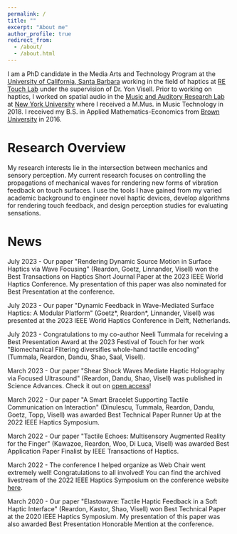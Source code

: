 ```yaml
---
permalink: /
title: ""
excerpt: "About me"
author_profile: true
redirect_from: 
  - /about/
  - /about.html
---
```


I am a PhD candidate in the Media Arts and Technology Program at the [University of California, Santa Barbara](https://www.ucsb.edu/) working in the field of haptics at [RE Touch Lab](http://www.re-touch-lab.com/) under the supervision of Dr. Yon Visell. Prior to working on haptics, I worked on spatial audio in the [Music and Auditory Research Lab](https://steinhardt.nyu.edu/marl) at [New York University](https://www.nyu.edu/) where I received a M.Mus. in Music Technology in 2018. I received my B.S. in Applied Mathematics-Economics from [Brown University](https://www.brown.edu/) in 2016.

# Research Overview
My research interests lie in the intersection between mechanics and sensory perception. My current research focuses on controlling the propagations of mechanical waves for rendering new forms of vibration feedback on touch surfaces. I use the tools I have gained from my varied academic background to engineer novel haptic devices, develop algorithms for rendering touch feedback, and design perception studies for evaluating sensations.

# News
July 2023 - Our paper "Rendering Dynamic Source Motion in Surface Haptics via Wave Focusing" (Reardon, Goetz, Linnander, Visell) won the Best Transactions on Haptics Short Journal Paper at the 2023 IEEE World Haptics Conference. My presentation of this paper was also nominated for Best Presentation at the conference.

July 2023 - Our paper "Dynamic Feedback in Wave-Mediated Surface Haptics: A Modular Platform" (Goetz*, Reardon*, Linnander, Visell) was presented at the 2023 IEEE World Haptics Conference in Delft, Netherlands.

July 2023 - Congratulations to my co-author Neeli Tummala for receiving a Best Presentation Award at the 2023 Festival of Touch for her work "Biomechanical Filtering diversifies whole-hand tactile encoding" (Tummala, Reardon, Dandu, Shao, Saal, Visell).

March 2023 - Our paper "Shear Shock Waves Mediate Haptic Holography via Focused Ultrasound" (Reardon, Dandu, Shao, Visell) was published in Science Advances. Check it out on [open access](https://www.science.org/doi/10.1126/sciadv.adf2037)!

March 2022 - Our paper "A Smart Bracelet Supporting Tactile Communication on Interaction" (Dinulescu, Tummala, Reardon, Dandu, Goetz, Topp, Visell) was awarded Best Technical Paper Runner Up at the 2022 IEEE Haptics Symposium.

March 2022 - Our paper "Tactile Echoes: Multisensory Augmented Reality for the Finger" (Kawazoe, Reardon, Woo, Di Luca, Visell) was awarded Best Application Paper Finalist by IEEE Transactions of Haptics.

March 2022 - The conference I helped organize as Web Chair went extremely well! Congratulations to all involved! You can find the archived livestream of the 2022 IEEE Haptics Symposium on the conference website [here](https://2022.hapticssymposium.org/).

March 2020 - Our paper "Elastowave: Tactile Haptic Feedback in a Soft Haptic Interface" (Reardon, Kastor, Shao, Visell) won Best Technical Paper at the 2020 IEEE Haptics Symposium. My presentation of this paper was also awarded Best Presentation Honorable Mention at the conference.


<!--
March 2022 - Smart Bracelet

July 2021 - My co-author Anzu Kawazoe had her work Tactile Echoes
-->

<!--
July 2023 - My co-author Neeli Tummala was awarded a Best Presentation Award at the 2023 Festival of Touch for her research Biomechanical Filtering diversifies whole-hand tactile encoding.
-->


<!--
This is the front page of a website that is powered by the [academicpages template](https://github.com/academicpages/academicpages.github.io) and hosted on GitHub pages. [GitHub pages](https://pages.github.com) is a free service in which websites are built and hosted from code and data stored in a GitHub repository, automatically updating when a new commit is made to the respository. This template was forked from the [Minimal Mistakes Jekyll Theme](https://mmistakes.github.io/minimal-mistakes/) created by Michael Rose, and then extended to support the kinds of content that academics have: publications, talks, teaching, a portfolio, blog posts, and a dynamically-generated CV. You can fork [this repository](https://github.com/academicpages/academicpages.github.io) right now, modify the configuration and markdown files, add your own PDFs and other content, and have your own site for free, with no ads! An older version of this template powers my own personal website at [stuartgeiger.com](http://stuartgeiger.com), which uses [this Github repository](https://github.com/staeiou/staeiou.github.io).

A data-driven personal website
======
Like many other Jekyll-based GitHub Pages templates, academicpages makes you separate the website's content from its form. The content & metadata of your website are in structured markdown files, while various other files constitute the theme, specifying how to transform that content & metadata into HTML pages. You keep these various markdown (.md), YAML (.yml), HTML, and CSS files in a public GitHub repository. Each time you commit and push an update to the repository, the [GitHub pages](https://pages.github.com/) service creates static HTML pages based on these files, which are hosted on GitHub's servers free of charge.

Many of the features of dynamic content management systems (like Wordpress) can be achieved in this fashion, using a fraction of the computational resources and with far less vulnerability to hacking and DDoSing. You can also modify the theme to your heart's content without touching the content of your site. If you get to a point where you've broken something in Jekyll/HTML/CSS beyond repair, your markdown files describing your talks, publications, etc. are safe. You can rollback the changes or even delete the repository and start over -- just be sure to save the markdown files! Finally, you can also write scripts that process the structured data on the site, such as [this one](https://github.com/academicpages/academicpages.github.io/blob/master/talkmap.ipynb) that analyzes metadata in pages about talks to display [a map of every location you've given a talk](https://academicpages.github.io/talkmap.html).

Getting started
======
1. Register a GitHub account if you don't have one and confirm your e-mail (required!)
1. Fork [this repository](https://github.com/academicpages/academicpages.github.io) by clicking the "fork" button in the top right. 
1. Go to the repository's settings (rightmost item in the tabs that start with "Code", should be below "Unwatch"). Rename the repository "[your GitHub username].github.io", which will also be your website's URL.
1. Set site-wide configuration and create content & metadata (see below -- also see [this set of diffs](http://archive.is/3TPas) showing what files were changed to set up [an example site](https://getorg-testacct.github.io) for a user with the username "getorg-testacct")
1. Upload any files (like PDFs, .zip files, etc.) to the files/ directory. They will appear at https://[your GitHub username].github.io/files/example.pdf.  
1. Check status by going to the repository settings, in the "GitHub pages" section

Site-wide configuration
------
The main configuration file for the site is in the base directory in [_config.yml](https://github.com/academicpages/academicpages.github.io/blob/master/_config.yml), which defines the content in the sidebars and other site-wide features. You will need to replace the default variables with ones about yourself and your site's github repository. The configuration file for the top menu is in [_data/navigation.yml](https://github.com/academicpages/academicpages.github.io/blob/master/_data/navigation.yml). For example, if you don't have a portfolio or blog posts, you can remove those items from that navigation.yml file to remove them from the header. 

Create content & metadata
------
For site content, there is one markdown file for each type of content, which are stored in directories like _publications, _talks, _posts, _teaching, or _pages. For example, each talk is a markdown file in the [_talks directory](https://github.com/academicpages/academicpages.github.io/tree/master/_talks). At the top of each markdown file is structured data in YAML about the talk, which the theme will parse to do lots of cool stuff. The same structured data about a talk is used to generate the list of talks on the [Talks page](https://academicpages.github.io/talks), each [individual page](https://academicpages.github.io/talks/2012-03-01-talk-1) for specific talks, the talks section for the [CV page](https://academicpages.github.io/cv), and the [map of places you've given a talk](https://academicpages.github.io/talkmap.html) (if you run this [python file](https://github.com/academicpages/academicpages.github.io/blob/master/talkmap.py) or [Jupyter notebook](https://github.com/academicpages/academicpages.github.io/blob/master/talkmap.ipynb), which creates the HTML for the map based on the contents of the _talks directory).

**Markdown generator**

I have also created [a set of Jupyter notebooks](https://github.com/academicpages/academicpages.github.io/tree/master/markdown_generator
) that converts a CSV containing structured data about talks or presentations into individual markdown files that will be properly formatted for the academicpages template. The sample CSVs in that directory are the ones I used to create my own personal website at stuartgeiger.com. My usual workflow is that I keep a spreadsheet of my publications and talks, then run the code in these notebooks to generate the markdown files, then commit and push them to the GitHub repository.

How to edit your site's GitHub repository
------
Many people use a git client to create files on their local computer and then push them to GitHub's servers. If you are not familiar with git, you can directly edit these configuration and markdown files directly in the github.com interface. Navigate to a file (like [this one](https://github.com/academicpages/academicpages.github.io/blob/master/_talks/2012-03-01-talk-1.md) and click the pencil icon in the top right of the content preview (to the right of the "Raw | Blame | History" buttons). You can delete a file by clicking the trashcan icon to the right of the pencil icon. You can also create new files or upload files by navigating to a directory and clicking the "Create new file" or "Upload files" buttons. 

Example: editing a markdown file for a talk
![Editing a markdown file for a talk](/images/editing-talk.png)

For more info
------
More info about configuring academicpages can be found in [the guide](https://academicpages.github.io/markdown/). The [guides for the Minimal Mistakes theme](https://mmistakes.github.io/minimal-mistakes/docs/configuration/) (which this theme was forked from) might also be helpful.
-->